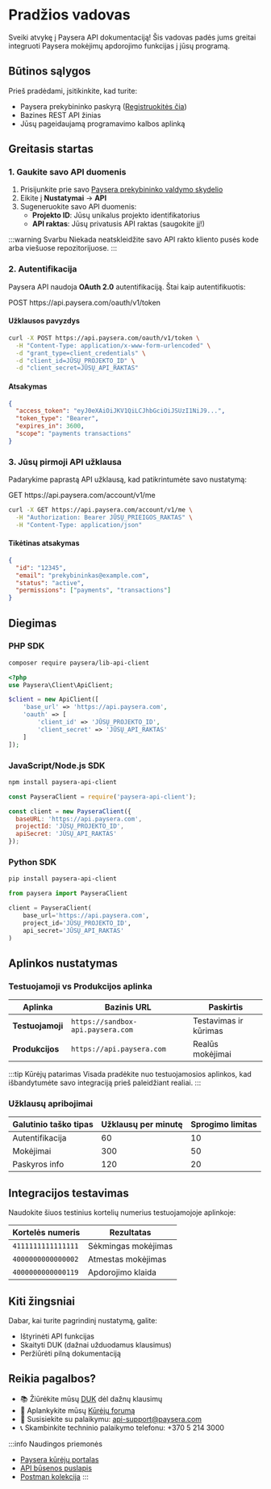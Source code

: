 # Pradžios vadovas

Sveiki atvykę į Paysera API dokumentaciją! Šis vadovas padės jums greitai integruoti Paysera mokėjimų apdorojimo funkcijas į jūsų programą.

## Būtinos sąlygos

Prieš pradėdami, įsitikinkite, kad turite:

- Paysera prekybininko paskyrą ([Registruokitės čia](https://paysera.com))
- Bazines REST API žinias
- Jūsų pageidaujamą programavimo kalbos aplinką

## Greitasis startas

### 1. Gaukite savo API duomenis

1. Prisijunkite prie savo [Paysera prekybininko valdymo skydelio](https://bank.paysera.com)
2. Eikite į **Nustatymai** → **API**
3. Sugeneruokite savo API duomenis:
   - **Projekto ID**: Jūsų unikalus projekto identifikatorius
   - **API raktas**: Jūsų privatusis API raktas (saugokite jį!)

:::warning Svarbu
Niekada neatskleidžite savo API rakto kliento pusės kode arba viešuose repozitorijuose.
:::

### 2. Autentifikacija

Paysera API naudoja **OAuth 2.0** autentifikaciją. Štai kaip autentifikuotis:

<div className="api-endpoint">
POST https://api.paysera.com/oauth/v1/token
</div>

#### Užklausos pavyzdys

```bash
curl -X POST https://api.paysera.com/oauth/v1/token \
  -H "Content-Type: application/x-www-form-urlencoded" \
  -d "grant_type=client_credentials" \
  -d "client_id=JŪSŲ_PROJEKTO_ID" \
  -d "client_secret=JŪSŲ_API_RAKTAS"
```

#### Atsakymas

```json
{
  "access_token": "eyJ0eXAiOiJKV1QiLCJhbGciOiJSUzI1NiJ9...",
  "token_type": "Bearer",
  "expires_in": 3600,
  "scope": "payments transactions"
}
```

### 3. Jūsų pirmoji API užklausa

Padarykime paprastą API užklausą, kad patikrintumėte savo nustatymą:

<div className="api-endpoint">
<span className="api-method api-method--get">GET</span>
https://api.paysera.com/account/v1/me
</div>

```bash
curl -X GET https://api.paysera.com/account/v1/me \
  -H "Authorization: Bearer JŪSŲ_PRIEIGOS_RAKTAS" \
  -H "Content-Type: application/json"
```

#### Tikėtinas atsakymas

```json
{
  "id": "12345",
  "email": "prekybininkas@example.com",
  "status": "active",
  "permissions": ["payments", "transactions"]
}
```

## Diegimas

### PHP SDK

```bash
composer require paysera/lib-api-client
```

```php
<?php
use Paysera\Client\ApiClient;

$client = new ApiClient([
    'base_url' => 'https://api.paysera.com',
    'oauth' => [
        'client_id' => 'JŪSŲ_PROJEKTO_ID',
        'client_secret' => 'JŪSŲ_API_RAKTAS'
    ]
]);
```

### JavaScript/Node.js SDK

```bash
npm install paysera-api-client
```

```javascript
const PayseraClient = require('paysera-api-client');

const client = new PayseraClient({
  baseURL: 'https://api.paysera.com',
  projectId: 'JŪSŲ_PROJEKTO_ID',
  apiSecret: 'JŪSŲ_API_RAKTAS'
});
```

### Python SDK

```bash
pip install paysera-api-client
```

```python
from paysera import PayseraClient

client = PayseraClient(
    base_url='https://api.paysera.com',
    project_id='JŪSŲ_PROJEKTO_ID',
    api_secret='JŪSŲ_API_RAKTAS'
)
```

## Aplinkos nustatymas

### Testuojamoji vs Produkcijos aplinka

| Aplinka | Bazinis URL | Paskirtis |
|-------------|----------|---------|
| **Testuojamoji** | `https://sandbox-api.paysera.com` | Testavimas ir kūrimas |
| **Produkcijos** | `https://api.paysera.com` | Realūs mokėjimai |

:::tip Kūrėjų patarimas
Visada pradėkite nuo testuojamosios aplinkos, kad išbandytumėte savo integraciją prieš paleidžiant realiai.
:::

### Užklausų apribojimai

| Galutinio taško tipas | Užklausų per minutę | Sprogimo limitas |
|---------------|-------------------|-------------|
| Autentifikacija | 60 | 10 |
| Mokėjimai | 300 | 50 |
| Paskyros info | 120 | 20 |

## Integracijos testavimas

Naudokite šiuos testinius kortelių numerius testuojamojoje aplinkoje:

| Kortelės numeris | Rezultatas |
|-------------|--------|
| `4111111111111111` | Sėkmingas mokėjimas |
| `4000000000000002` | Atmestas mokėjimas |
| `4000000000000119` | Apdorojimo klaida |

## Kiti žingsniai

Dabar, kai turite pagrindinį nustatymą, galite:

- Ištyrinėti API funkcijas
- Skaityti DUK (dažnai užduodamus klausimus)
- Peržiūrėti pilną dokumentaciją

## Reikia pagalbos?

- 📚 Žiūrėkite mūsų [DUK](./faq) dėl dažnų klausimų
- 💬 Aplankykite mūsų [Kūrėjų forumą](https://developers.paysera.com/forum)
- 📧 Susisiekite su palaikymu: [api-support@paysera.com](mailto:api-support@paysera.com)
- 📞 Skambinkite techninio palaikymo telefonu: +370 5 214 3000

:::info Naudingos priemonės
- [Paysera kūrėjų portalas](https://developers.paysera.com)
- [API būsenos puslapis](https://status.paysera.com)
- [Postman kolekcija](https://documenter.getpostman.com/view/paysera-api)
:::